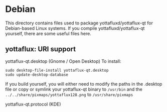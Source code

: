 
Debian
====================
This directory contains files used to package yottafluxd/yottaflux-qt
for Debian-based Linux systems. If you compile yottafluxd/yottaflux-qt yourself, there are some useful files here.

## yottaflux: URI support ##


yottaflux-qt.desktop  (Gnome / Open Desktop)
To install:

	sudo desktop-file-install yottaflux-qt.desktop
	sudo update-desktop-database

If you build yourself, you will either need to modify the paths in
the .desktop file or copy or symlink your yottaflux-qt binary to `/usr/bin`
and the `../../share/pixmaps/yottaflux128.png` to `/usr/share/pixmaps`

yottaflux-qt.protocol (KDE)

